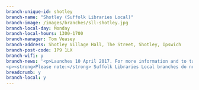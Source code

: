 ```yaml
---
branch-unique-id: shotley
branch-name: "Shotley (Suffolk Libraries Local)"
branch-image: /images/branches/sll-shotley.jpg
branch-local-day: Monday
branch-local-hours: 1300-1700
branch-manager: Tom Veasey
branch-address: Shotley Village Hall, The Street, Shotley, Ipswich
branch-post-code: IP9 1LX
branch-wifi: y
branch-news: '<p>Launches 10 April 2017. For more information and to take part in a local consultation, please see the <a class="blue" href="/local">Suffolk Libraries Local page</a>.</p>
<p><strong>Please note:</strong> Suffolk Libraries Local branches do not have the facility to take payments for fines, replacement cards, etc. Please call customer services on <a href="tel:01473351249">01473 351249</a> for assistance.</p>'
breadcrumb: y
branch-local: y
---
```

